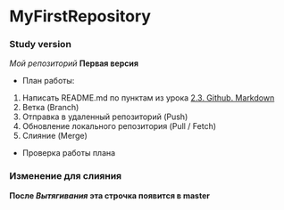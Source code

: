 # MyFirstRepository
### Study version
*Мой репозиторий*
**Первая версия**
* План работы:
1. Написать README.md по пунктам из урока [2.3. Github. Markdown](https://apps.skillfactory.ru/learning/course/course-v1:SkillFactory+CDEV+2021/block-v1:SkillFactory+CDEV+2021+type@sequential+block@08bc860288a24248ad5aec35f1e9662e/block-v1:SkillFactory+CDEV+2021+type@vertical+block@40d9d6e01eae4fee8296485976d59fb0)
2. Ветка (Branch)
3. Отправка в удаленный репозиторий (Push)
4. Обновление локального репозитория (Pull / Fetch)
5. Слияние (Merge)

* Проверка работы плана

### Изменение для слияния
**После *Вытягивания* эта строчка появится в master**

